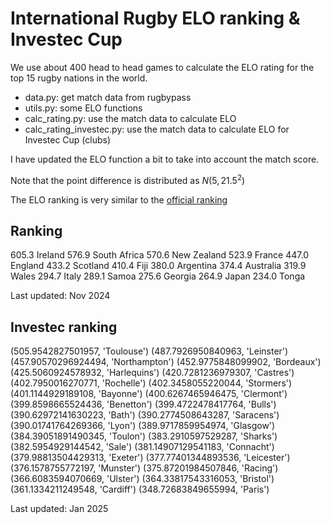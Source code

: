 # International Rugby ELO ranking & Investec Cup

We use about 400 head to head games to calculate the ELO rating for the top 15
rugby nations in the world.

- data.py: get match data from rugbypass
- utils.py: some ELO functions
- calc_rating.py: use the match data to calculate ELO
- calc_rating_investec.py: use the match data to calculate ELO for Investec Cup (clubs)

I have updated the ELO function a bit to take into account the match score.

Note that the point difference is distributed as $N(5, 21.5^2)$

The ELO ranking is very similar to the [official ranking](https://www.world.rugby/tournaments/rankings/mru)

## Ranking 

605.3 Ireland
576.9 South Africa
570.6 New Zealand
523.9 France
447.0 England
433.2 Scotland
410.4 Fiji
380.0 Argentina
374.4 Australia
319.9 Wales
294.7 Italy
289.1 Samoa
275.6 Georgia
264.9 Japan
234.0 Tonga

Last updated: Nov 2024

## Investec ranking

(505.9542827501957, 'Toulouse')
(487.7926950840963, 'Leinster')
(457.90570296924494, 'Northampton')
(452.9775848099902, 'Bordeaux')
(425.5060924578932, 'Harlequins')
(420.7281236979307, 'Castres')
(402.7950016270771, 'Rochelle')
(402.3458055220044, 'Stormers')
(401.1144929189108, 'Bayonne')
(400.6267465946475, 'Clermont')
(399.8598665524436, 'Benetton')
(399.4722478417764, 'Bulls')
(390.62972141630223, 'Bath')
(390.2774508643287, 'Saracens')
(390.01741764269366, 'Lyon')
(389.9717859954974, 'Glasgow')
(384.39051891490345, 'Toulon')
(383.2910597529287, 'Sharks')
(382.5954929144542, 'Sale')
(381.14907129541183, 'Connacht')
(379.98813504429313, 'Exeter')
(377.77401344893536, 'Leicester')
(376.1578755772197, 'Munster')
(375.87201984507846, 'Racing')
(366.6083594070669, 'Ulster')
(364.33817543316053, 'Bristol')
(361.1334211249548, 'Cardiff')
(348.72683849655994, 'Paris')

Last updated: Jan 2025

